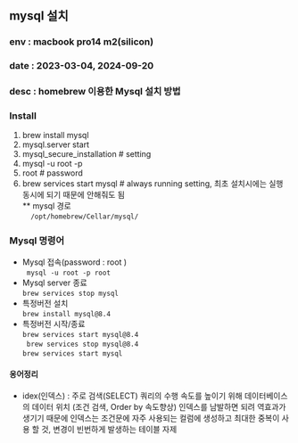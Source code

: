 ## mysql 설치
### env : macbook pro14 m2(silicon)
### date : 2023-03-04, 2024-09-20
### desc :  homebrew 이용한 Mysql 설치 방법


### Install
1. brew install mysql     
2. mysql.server start
3. mysql_secure_installation # setting
4. mysql -u root -p
5. root    # password
6. brew services start mysql   # always running setting, 최초 설치시에는 실행 동시에 되기 때문에 안해줘도 됨          
** mysql 경로         
```   /opt/homebrew/Cellar/mysql/ ```     

### Mysql 명령어
+ Mysql 접속(password : root )    
 ```  mysql -u root -p root ```    
+ Mysql server 종료     
 ``` brew services stop mysql ```   
+ 특정버전 설치    
 ``` brew install mysql@8.4 ```    
+ 특정버전 시작/종료     
```brew services start mysql@8.4```       
``` brew services stop mysql@8.4```      
```brew services start mysql ```     





#### 옹어정리
+ idex(인덱스) : 주로 검색(SELECT) 쿼리의 수행 속도를 높이기 위해 데이터베이스의 데이터 위치 (조건 검색, Order by 속도향상)
인덱스를 남발하면 되려 역효과가 생기기 때문에 인덱스는 조건문에 자주 사용되는 컬럼에 생성하고 최대한 중복이 사용 할 것,  변경이 빈번하게 발생하는 테이블 자제


